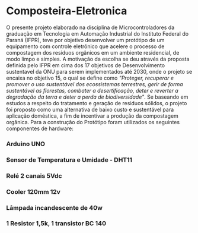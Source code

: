 # Composteira-Eletronica

  O presente projeto elaborado na disciplina de Microcontroladores da graduação em Tecnologia em Automação Industrial do Instituto Federal do Paraná (IFPR), teve por objetivo desenvolver um protótipo de um equipamento com controle eletrônico que acelere o processo de compostagem dos residuos orgânicos em um ambiente residencial, de modo limpo e simples. A motivação da escolha se deu através da proposta definida pelo IFPR em cima dos 17 objetivos de Desenvolvimento sustentavel da ONU para serem implementados até 2030, onde o projeto se encaixa no objetivo 15, o qual se define como <i>"Proteger, recuperar e promover o uso sustentável dos ecossistemas terrestres, gerir de forma sustentável as florestas, combater a desertificação, deter e reverter a degradação da terra e deter a perda de biodiversidade"</i>. Se baseando em estudos a respeito do tratamento e geração de residuos sólidos, o projeto foi proposto como uma alternativa de baixo custo e sustentável para aplicação doméstica, a fim de incentivar a produção da compostagem orgânica. 
  Para a construção do Protótipo foram utilizados os seguintes componentes de hardware:
  
  <h3>Arduino UNO</h3>
  <h3>Sensor de Temperatura e Umidade - DHT11</h3>
  <h3> Relé 2 canais 5Vdc</h3>
  <h3> Cooler 120mm 12v</h3>
  <h3> Lâmpada incandescente de 40w </h3>
  <h3> 1 Resistor 1,5k, 1 transistor BC 140 </h3>
